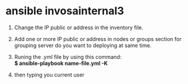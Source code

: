 # ansible invosainternal3
1. Change the IP public or address in the inventory file.

2. Add one or more IP public or address in nodes or groups section for grouping server do you want to deploying at same time.

3. Runing the .yml file by using this command: <br>
**$ ansible-playbook name-file.yml -K**

4. then typing you current user
